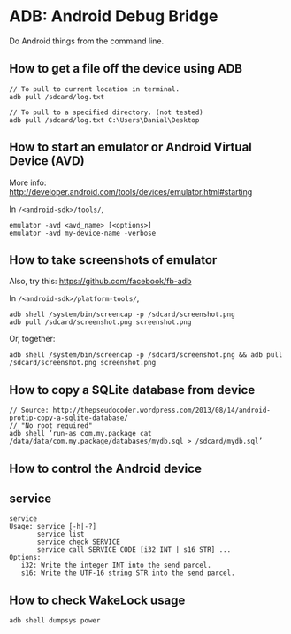 # ADB: Android Debug Bridge #
Do Android things from the command line.


## How to get a file off the device using ADB ##

    // To pull to current location in terminal.
    adb pull /sdcard/log.txt
    
    // To pull to a specified directory. (not tested)
    adb pull /sdcard/log.txt C:\Users\Danial\Desktop


## How to start an emulator or Android Virtual Device (AVD) #
More info: http://developer.android.com/tools/devices/emulator.html#starting

In `/<android-sdk>/tools/`,

    emulator -avd <avd_name> [<options>]
    emulator -avd my-device-name -verbose


## How to take screenshots of emulator ##
Also, try this: https://github.com/facebook/fb-adb

In `/<android-sdk>/platform-tools/`,

    adb shell /system/bin/screencap -p /sdcard/screenshot.png
    adb pull /sdcard/screenshot.png screenshot.png

Or, together:

    adb shell /system/bin/screencap -p /sdcard/screenshot.png && adb pull /sdcard/screenshot.png screenshot.png

## How to copy a SQLite database from device ##

    // Source: http://thepseudocoder.wordpress.com/2013/08/14/android-protip-copy-a-sqlite-database/
    // "No root required"
    adb shell ‘run-as com.my.package cat /data/data/com.my.package/databases/mydb.sql > /sdcard/mydb.sql’


## How to control the Android device ##



## service ##

    service
    Usage: service [-h|-?]
           service list
           service check SERVICE
           service call SERVICE CODE [i32 INT | s16 STR] ...
    Options:
       i32: Write the integer INT into the send parcel.
       s16: Write the UTF-16 string STR into the send parcel.

## How to check WakeLock usage ##

    adb shell dumpsys power

